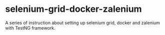 # selenium-grid-docker-zalenium
A series of instruction about setting up selenium grid, docker and zalenium with TestNG framework.
